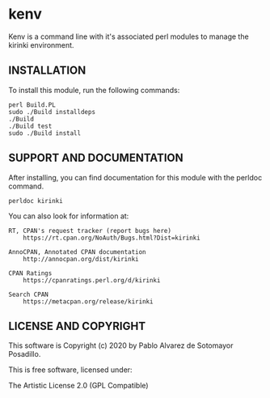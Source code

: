 # kenv

Kenv is a command line with it's associated perl modules to manage the kirinki
environment.

## INSTALLATION

To install this module, run the following commands:

	perl Build.PL
	sudo ./Build installdeps
	./Build
	./Build test
	sudo ./Build install

## SUPPORT AND DOCUMENTATION

After installing, you can find documentation for this module with the
perldoc command.

    perldoc kirinki

You can also look for information at:

    RT, CPAN's request tracker (report bugs here)
        https://rt.cpan.org/NoAuth/Bugs.html?Dist=kirinki

    AnnoCPAN, Annotated CPAN documentation
        http://annocpan.org/dist/kirinki

    CPAN Ratings
        https://cpanratings.perl.org/d/kirinki

    Search CPAN
        https://metacpan.org/release/kirinki


## LICENSE AND COPYRIGHT

This software is Copyright (c) 2020 by Pablo Alvarez de Sotomayor Posadillo.

This is free software, licensed under:

  The Artistic License 2.0 (GPL Compatible)

